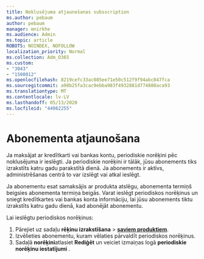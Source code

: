 ```yaml
---
title: Noklusējuma atjaunošanas subsscription
ms.author: pebaum
author: pebaum
manager: mnirkhe
ms.audience: Admin
ms.topic: article
ROBOTS: NOINDEX, NOFOLLOW
localization_priority: Normal
ms.collection: Adm_O365
ms.custom:
- "3043"
- "1500012"
ms.openlocfilehash: 8219cefc33ac085ee71e50c512f9f94abc047fca
ms.sourcegitcommit: a98b25fa3cac9ebba983f4932881d774880aca93
ms.translationtype: MT
ms.contentlocale: lv-LV
ms.lasthandoff: 05/13/2020
ms.locfileid: "44062255"
---
```

# <a name="renewing-your-subscription"></a>Abonementa atjaunošana

Ja maksājat ar kredītkarti vai bankas kontu, periodiskie norēķini pēc noklusējuma ir ieslēgti. Ja periodiskie norēķini ir tālāk, jūsu abonements tiks izrakstīts katru gadu parakstītā dienā. Ja abonements ir aktīvs, administrēšanas centrā to var izslēgt vai atkal ieslēgt.

Ja abonementu esat samaksājis ar produkta atslēgu, abonementa termiņš beigsies abonementa termiņa beigās. Varat ieslēgt periodiskos norēķinus un sniegt kredītkartes vai bankas konta informāciju, lai jūsu abonements tiktu izrakstīts katru gadu dienā, kad abonējāt abonementu.

Lai ieslēgtu periodiskos norēķinus: 

1. Pārejiet uz sadaļu **rēķinu izrakstīšana**  >  **[saviem produktiem](https://go.microsoft.com/fwlink/p/?linkid=842054)**.
2. Izvēlieties abonementu, kuram vēlaties pārvaldīt periodiskos norēķinus.
3. Sadaļā **norēķini**atlasiet **Rediģēt** un veiciet izmaiņas logā **periodiskie norēķinu iestatījumi** . 